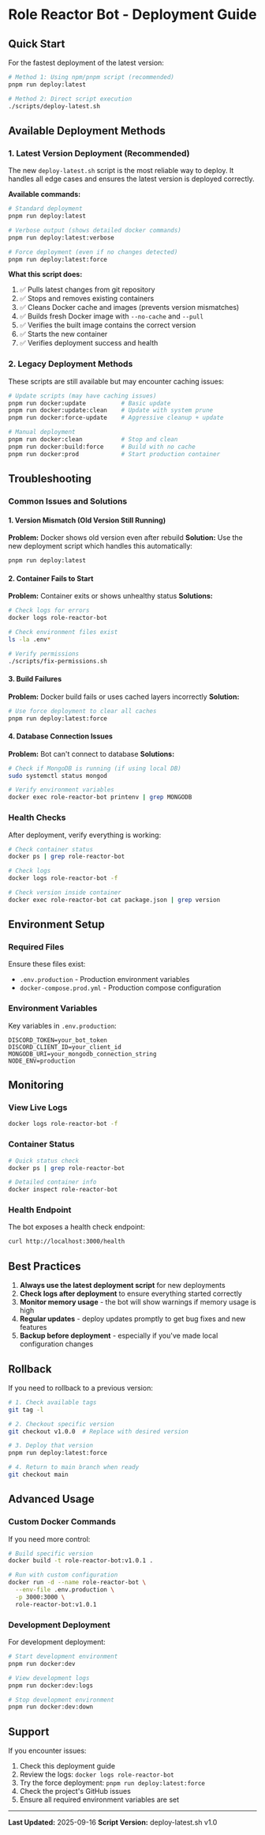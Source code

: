 # Role Reactor Bot - Deployment Guide

## Quick Start

For the fastest deployment of the latest version:

```bash
# Method 1: Using npm/pnpm script (recommended)
pnpm run deploy:latest

# Method 2: Direct script execution
./scripts/deploy-latest.sh
```

## Available Deployment Methods

### 1. Latest Version Deployment (Recommended)

The new `deploy-latest.sh` script is the most reliable way to deploy. It handles all edge cases and ensures the latest version is deployed correctly.

**Available commands:**
```bash
# Standard deployment
pnpm run deploy:latest

# Verbose output (shows detailed docker commands)
pnpm run deploy:latest:verbose

# Force deployment (even if no changes detected)
pnpm run deploy:latest:force
```

**What this script does:**
1. ✅ Pulls latest changes from git repository
2. ✅ Stops and removes existing containers
3. ✅ Cleans Docker cache and images (prevents version mismatches)
4. ✅ Builds fresh Docker image with `--no-cache` and `--pull`
5. ✅ Verifies the built image contains the correct version
6. ✅ Starts the new container
7. ✅ Verifies deployment success and health

### 2. Legacy Deployment Methods

These scripts are still available but may encounter caching issues:

```bash
# Update scripts (may have caching issues)
pnpm run docker:update          # Basic update
pnpm run docker:update:clean    # Update with system prune
pnpm run docker:force-update    # Aggressive cleanup + update

# Manual deployment
pnpm run docker:clean           # Stop and clean
pnpm run docker:build:force     # Build with no cache
pnpm run docker:prod            # Start production container
```

## Troubleshooting

### Common Issues and Solutions

#### 1. Version Mismatch (Old Version Still Running)
**Problem:** Docker shows old version even after rebuild
**Solution:** Use the new deployment script which handles this automatically:
```bash
pnpm run deploy:latest
```

#### 2. Container Fails to Start
**Problem:** Container exits or shows unhealthy status
**Solutions:**
```bash
# Check logs for errors
docker logs role-reactor-bot

# Check environment files exist
ls -la .env*

# Verify permissions
./scripts/fix-permissions.sh
```

#### 3. Build Failures
**Problem:** Docker build fails or uses cached layers incorrectly
**Solution:**
```bash
# Use force deployment to clear all caches
pnpm run deploy:latest:force
```

#### 4. Database Connection Issues
**Problem:** Bot can't connect to database
**Solutions:**
```bash
# Check if MongoDB is running (if using local DB)
sudo systemctl status mongod

# Verify environment variables
docker exec role-reactor-bot printenv | grep MONGODB
```

### Health Checks

After deployment, verify everything is working:

```bash
# Check container status
docker ps | grep role-reactor-bot

# Check logs
docker logs role-reactor-bot -f

# Check version inside container
docker exec role-reactor-bot cat package.json | grep version
```

## Environment Setup

### Required Files

Ensure these files exist:
- `.env.production` - Production environment variables
- `docker-compose.prod.yml` - Production compose configuration

### Environment Variables

Key variables in `.env.production`:
```env
DISCORD_TOKEN=your_bot_token
DISCORD_CLIENT_ID=your_client_id
MONGODB_URI=your_mongodb_connection_string
NODE_ENV=production
```

## Monitoring

### View Live Logs
```bash
docker logs role-reactor-bot -f
```

### Container Status
```bash
# Quick status check
docker ps | grep role-reactor-bot

# Detailed container info
docker inspect role-reactor-bot
```

### Health Endpoint
The bot exposes a health check endpoint:
```bash
curl http://localhost:3000/health
```

## Best Practices

1. **Always use the latest deployment script** for new deployments
2. **Check logs after deployment** to ensure everything started correctly
3. **Monitor memory usage** - the bot will show warnings if memory usage is high
4. **Regular updates** - deploy updates promptly to get bug fixes and new features
5. **Backup before deployment** - especially if you've made local configuration changes

## Rollback

If you need to rollback to a previous version:

```bash
# 1. Check available tags
git tag -l

# 2. Checkout specific version
git checkout v1.0.0  # Replace with desired version

# 3. Deploy that version
pnpm run deploy:latest:force

# 4. Return to main branch when ready
git checkout main
```

## Advanced Usage

### Custom Docker Commands

If you need more control:

```bash
# Build specific version
docker build -t role-reactor-bot:v1.0.1 .

# Run with custom configuration
docker run -d --name role-reactor-bot \
  --env-file .env.production \
  -p 3000:3000 \
  role-reactor-bot:v1.0.1
```

### Development Deployment

For development deployment:

```bash
# Start development environment
pnpm run docker:dev

# View development logs
pnpm run docker:dev:logs

# Stop development environment
pnpm run docker:dev:down
```

## Support

If you encounter issues:

1. Check this deployment guide
2. Review the logs: `docker logs role-reactor-bot`
3. Try the force deployment: `pnpm run deploy:latest:force`
4. Check the project's GitHub issues
5. Ensure all required environment variables are set

---

**Last Updated:** 2025-09-16
**Script Version:** deploy-latest.sh v1.0
